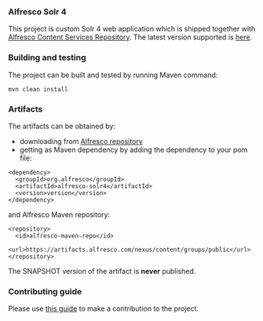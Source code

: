 ### Alfresco Solr 4
This project is custom Solr 4 web application which is shipped together with  [Alfresco Content Services Repository](https://community.alfresco.com/docs/DOC-6385-project-overview-repository).
The latest version supported is [here](https://github.com/Alfresco/SearchServices).

### Building and testing
The project can be built and tested by running Maven command:
~~~
mvn clean install
~~~

### Artifacts
The artifacts can be obtained by:
* downloading from [Alfresco repository](https://artifacts.alfresco.com/nexus/content/groups/public)
* getting as Maven dependency by adding the dependency to your pom file:
~~~
<dependency>
  <groupId>org.alfresco</groupId>
  <artifactId>alfresco-solr4</artifactId>
  <version>version</version>
</dependency>
~~~
and Alfresco Maven repository:
~~~
<repository>
  <id>alfresco-maven-repo</id>
  <url>https://artifacts.alfresco.com/nexus/content/groups/public</url>
</repository>
~~~
The SNAPSHOT version of the artifact is **never** published.

### Contributing guide
Please use [this guide](CONTRIBUTING.md) to make a contribution to the project.